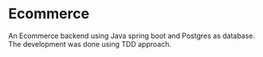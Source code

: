 # Ecommerce
An Ecommerce backend using Java spring boot and Postgres as database. The development was done using  TDD approach. 
